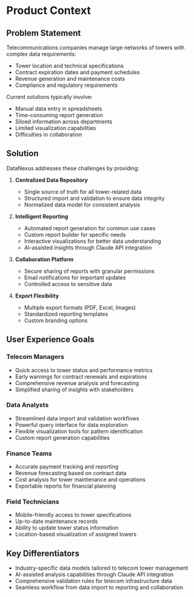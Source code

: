 # Product Context

## Problem Statement
Telecommunications companies manage large networks of towers with complex data requirements:
- Tower location and technical specifications
- Contract expiration dates and payment schedules
- Revenue generation and maintenance costs
- Compliance and regulatory requirements

Current solutions typically involve:
- Manual data entry in spreadsheets
- Time-consuming report generation
- Siloed information across departments
- Limited visualization capabilities
- Difficulties in collaboration

## Solution
DataNexus addresses these challenges by providing:

1. **Centralized Data Repository**
   - Single source of truth for all tower-related data
   - Structured import and validation to ensure data integrity
   - Normalized data model for consistent analysis

2. **Intelligent Reporting**
   - Automated report generation for common use cases
   - Custom report builder for specific needs
   - Interactive visualizations for better data understanding
   - AI-assisted insights through Claude API integration

3. **Collaboration Platform**
   - Secure sharing of reports with granular permissions
   - Email notifications for important updates
   - Controlled access to sensitive data

4. **Export Flexibility**
   - Multiple export formats (PDF, Excel, Images)
   - Standardized reporting templates
   - Custom branding options

## User Experience Goals

### Telecom Managers
- Quick access to tower status and performance metrics
- Early warnings for contract renewals and expirations
- Comprehensive revenue analysis and forecasting
- Simplified sharing of insights with stakeholders

### Data Analysts
- Streamlined data import and validation workflows
- Powerful query interface for data exploration
- Flexible visualization tools for pattern identification
- Custom report generation capabilities

### Finance Teams
- Accurate payment tracking and reporting
- Revenue forecasting based on contract data
- Cost analysis for tower maintenance and operations
- Exportable reports for financial planning

### Field Technicians
- Mobile-friendly access to tower specifications
- Up-to-date maintenance records
- Ability to update tower status information
- Location-based visualization of assigned towers

## Key Differentiators
- Industry-specific data models tailored to telecom tower management
- AI-assisted analysis capabilities through Claude API integration
- Comprehensive validation rules for telecom infrastructure data
- Seamless workflow from data import to reporting and collaboration
